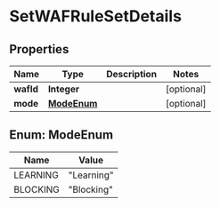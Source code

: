 

# SetWAFRuleSetDetails


## Properties

| Name | Type | Description | Notes |
|------------ | ------------- | ------------- | -------------|
|**wafId** | **Integer** |  |  [optional] |
|**mode** | [**ModeEnum**](#ModeEnum) |  |  [optional] |



## Enum: ModeEnum

| Name | Value |
|---- | -----|
| LEARNING | &quot;Learning&quot; |
| BLOCKING | &quot;Blocking&quot; |



